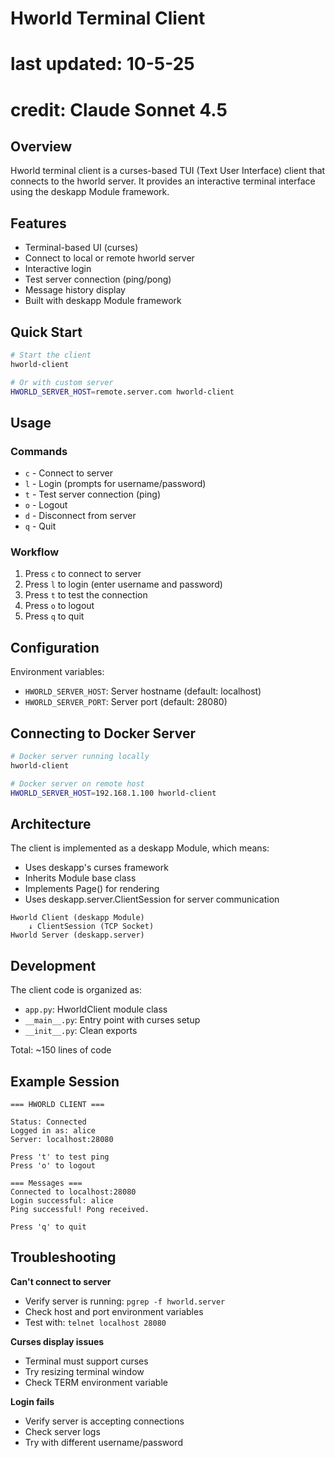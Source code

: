 # Hworld Terminal Client
# last updated: 10-5-25
# credit: Claude Sonnet 4.5

## Overview

Hworld terminal client is a curses-based TUI (Text User Interface)
client that connects to the hworld server. It provides an interactive
terminal interface using the deskapp Module framework.

## Features

- Terminal-based UI (curses)
- Connect to local or remote hworld server
- Interactive login
- Test server connection (ping/pong)
- Message history display
- Built with deskapp Module framework

## Quick Start

```bash
# Start the client
hworld-client

# Or with custom server
HWORLD_SERVER_HOST=remote.server.com hworld-client
```

## Usage

### Commands

- `c` - Connect to server
- `l` - Login (prompts for username/password)
- `t` - Test server connection (ping)
- `o` - Logout
- `d` - Disconnect from server
- `q` - Quit

### Workflow

1. Press `c` to connect to server
2. Press `l` to login (enter username and password)
3. Press `t` to test the connection
4. Press `o` to logout
5. Press `q` to quit

## Configuration

Environment variables:
- `HWORLD_SERVER_HOST`: Server hostname (default: localhost)
- `HWORLD_SERVER_PORT`: Server port (default: 28080)

## Connecting to Docker Server

```bash
# Docker server running locally
hworld-client

# Docker server on remote host
HWORLD_SERVER_HOST=192.168.1.100 hworld-client
```

## Architecture

The client is implemented as a deskapp Module, which means:
- Uses deskapp's curses framework
- Inherits Module base class
- Implements Page() for rendering
- Uses deskapp.server.ClientSession for server communication

```
Hworld Client (deskapp Module)
    ↓ ClientSession (TCP Socket)
Hworld Server (deskapp.server)
```

## Development

The client code is organized as:
- `app.py`: HworldClient module class
- `__main__.py`: Entry point with curses setup
- `__init__.py`: Clean exports

Total: ~150 lines of code

## Example Session

```
=== HWORLD CLIENT ===

Status: Connected
Logged in as: alice
Server: localhost:28080

Press 't' to test ping
Press 'o' to logout

=== Messages ===
Connected to localhost:28080
Login successful: alice
Ping successful! Pong received.

Press 'q' to quit
```

## Troubleshooting

**Can't connect to server**
- Verify server is running: `pgrep -f hworld.server`
- Check host and port environment variables
- Test with: `telnet localhost 28080`

**Curses display issues**
- Terminal must support curses
- Try resizing terminal window
- Check TERM environment variable

**Login fails**
- Verify server is accepting connections
- Check server logs
- Try with different username/password
